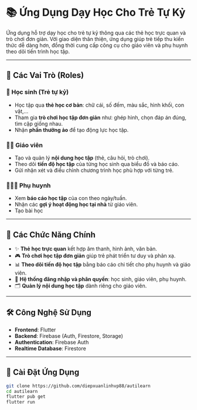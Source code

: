 
# 📚 Ứng Dụng Dạy Học Cho Trẻ Tự Kỷ

Ứng dụng hỗ trợ dạy học cho trẻ tự kỷ thông qua các thẻ học trực quan và trò chơi đơn giản. Với giao diện thân thiện, ứng dụng giúp trẻ tiếp thu kiến thức dễ dàng hơn, đồng thời cung cấp công cụ cho giáo viên và phụ huynh theo dõi tiến trình học tập.

---

## 👥 Các Vai Trò (Roles)

### 👶 Học sinh (Trẻ tự kỷ)
- Học tập qua **thẻ học cơ bản**: chữ cái, số đếm, màu sắc, hình khối, con vật,...
- Tham gia **trò chơi học tập đơn giản** như: ghép hình, chọn đáp án đúng, tìm cặp giống nhau.
- Nhận **phần thưởng ảo** để tạo động lực học tập.

### 👩‍🏫 Giáo viên
- Tạo và quản lý **nội dung học tập** (thẻ, câu hỏi, trò chơi).
- Theo dõi **tiến độ học tập** của từng học sinh qua biểu đồ và báo cáo.
- Gửi nhận xét và điều chỉnh chương trình học phù hợp với từng trẻ.

### 👨‍👩‍👧 Phụ huynh
- Xem **báo cáo học tập** của con theo ngày/tuần.
- Nhận các **gợi ý hoạt động học tại nhà** từ giáo viên.
- Tạo bài học

---

## 🧩 Các Chức Năng Chính

- ✨ **Thẻ học trực quan** kết hợp âm thanh, hình ảnh, văn bản.
- 🎮 **Trò chơi học tập đơn giản** giúp trẻ phát triển tư duy và phản xạ.
- 📊 **Theo dõi tiến độ học tập** bằng báo cáo chi tiết cho phụ huynh và giáo viên.
- 🔐 **Hệ thống đăng nhập và phân quyền**: học sinh, giáo viên, phụ huynh.
- 🗂 **Quản lý nội dung học tập** dành riêng cho giáo viên.

---

## 🛠 Công Nghệ Sử Dụng

- **Frontend**: Flutter 
- **Backend**: Firebase (Auth, Firestore, Storage)
- **Authentication**: Firebase Auth
- **Realtime Database**: Firestore

---

## 🚀 Cài Đặt Ứng Dụng

```bash
git clone https://github.com/diepxuanlinhvp88/autilearn
cd autilearn
flutter pub get
flutter run
